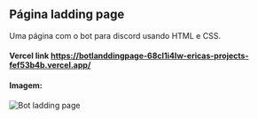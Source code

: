## Página ladding page

Uma página com o bot para discord usando HTML e CSS.

#### Vercel link https://botlanddingpage-68cl1i4lw-ericas-projects-fef53b4b.vercel.app/

#### Imagem:

![Bot ladding page](https://github.com/user-attachments/assets/9b438f85-ff78-4bab-aa35-f2b928b791eb)
